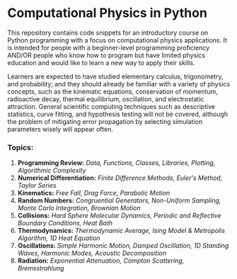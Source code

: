 # Computational Physics in Python

This repository contains code snippets for an introductory course on Python programming with a focus on computational physics applications. It is intended for people with a beginner-level programming proficiency AND/OR people who know how to program but have limited physics education and would like to learn a new way to apply their skills.

Learners are expected to have studied elementary calculus, trigonometry, and probability; and they should already be familiar with a variety of physics concepts, such as the kinematic equations, conservation of momentum, radioactive decay, thermal equilibrium, oscillation, and electrostatic attraction. General scientific computing techniques such as descriptive statistics, curve fitting, and hypothesis testing will not be covered, although the problem of mitigating error propagation by selecting simulation parameters wisely will appear often.

### Topics:
1. **Programming Review:** *Data, Functions, Classes, Libraries, Plotting, Algorithmic Complexity*
2. **Numerical Differentiation:** *Finite Difference Methods, Euler's Method, Taylor Series*
3. **Kinematics:** *Free Fall, Drag Force, Parabolic Motion*
4. **Random Numbers:** *Congruential Generators, Non-Uniform Sampling, Monte Carlo Integration, Brownian Motion*
5. **Collisions:** *Hard Sphere Molecular Dynamics, Periodic and Reflective Boundary Conditions, Heat Bath*
6. **Thermodynamics:** *Thermodynamic Average, Ising Model & Metropolis Algorithm, 1D Heat Equation*
7. **Oscillations:** *Simple Harmonic Motion, Damped Oscillation, 1D Standing Waves, Harmonic Modes, Acoustic Decomposition*
8. **Radiation:** *Exponential Attenuation, Compton Scattering, Bremsstrahlung*
